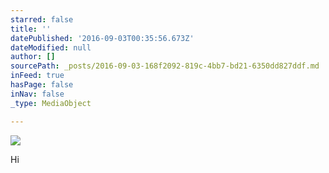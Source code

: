 ```yaml
---
starred: false
title: ''
datePublished: '2016-09-03T00:35:56.673Z'
dateModified: null
author: []
sourcePath: _posts/2016-09-03-168f2092-819c-4bb7-bd21-6350dd827ddf.md
inFeed: true
hasPage: false
inNav: false
_type: MediaObject

---
```

![](https://the-grid-user-content.s3-us-west-2.amazonaws.com/0cbfe955-3537-41ec-94cd-63c985040349.jpg)

Hi